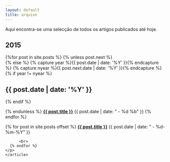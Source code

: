 ```yaml
---
layout: default
title: arquivo
---
```

Aqui encontra-se uma selecção de todos os artigos publicados até hoje.

<section id="archive">
                    <h2>2015</h2>
                                    {%for post in site.posts %}
                                    {% unless post.next %}
                    <article class="this">
                        {% else %}
                        {% capture year %}{{ post.date | date: '%Y' }}{% endcapture %}
                        {% capture nyear %}{{ post.next.date | date: '%Y' }}{% endcapture %}
                        {% if year != nyear %}
                    </article>  
                    <h2>{{ post.date | date: '%Y' }}</h2>
                    <article class="past">
                        {% endif %}
                        <p>
                        {% endunless %}
                    <strong><a href="{{ post.url }}">{{ post.title }}</a></strong>      
                    <time datetime="{{ post.date | xmlschema }}">{{ post.date | date: " - %d %b" }}</time>  
                    {% endfor %}
                </p>
                    </article>
</section> 


<div class="hfeed">
	<article class="hentry entry">
	  <p>{% for post in site.posts offset %}
          <strong><a href="{{ post.url }}">{{ post.title }}</a></strong>
	      <time datetime="{{ post.date | xmlschema }}">{{ post.date | date: " - %d-%m-%Y" }}</time>
	      
	      <br>
	  {% endfor %}
	</p>
	</article>
</div>